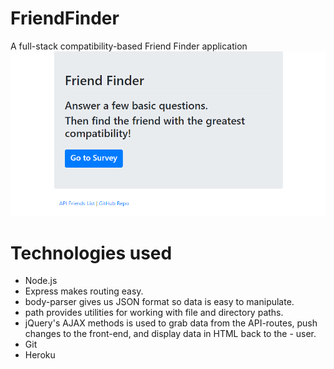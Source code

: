 # FriendFinder
A full-stack compatibility-based Friend Finder application 
![Friend Finder](https://github.com/commandergavdog/FriendFinder/blob/master/app/public/img/FFSC.PNG)

# Technologies used
- Node.js
- Express makes routing easy. 
- body-parser gives us JSON format so data is easy to manipulate.
- path provides utilities for working with file and directory paths.
- jQuery's AJAX methods is used to grab data from the API-routes, push changes to the front-end, and display data in HTML back to the - user.
- Git
- Heroku
